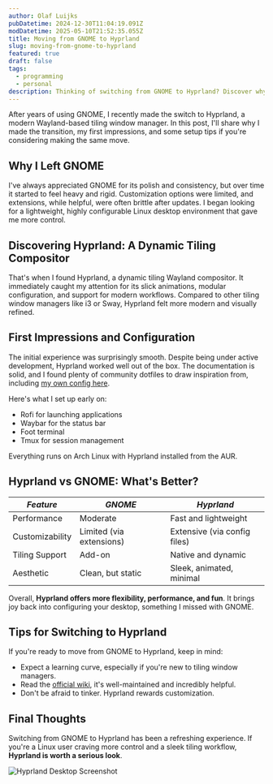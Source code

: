 ```yaml
---
author: Olaf Luijks
pubDatetime: 2024-12-30T11:04:19.091Z
modDatetime: 2025-05-10T21:52:35.055Z
title: Moving from GNOME to Hyprland
slug: moving-from-gnome-to-hyprland
featured: true
draft: false
tags:
  - programming
  - personal
description: Thinking of switching from GNOME to Hyprland? Discover why I moved to this dynamic Wayland tiling compositor, how it compares to GNOME, and how to get started.
---
```


After years of using GNOME, I recently made the switch to Hyprland, a modern Wayland-based tiling window manager. In this post, I'll share why I made the transition, my first impressions, and some setup tips if you're considering making the same move.

## Why I Left GNOME

I've always appreciated GNOME for its polish and consistency, but over time it started to feel heavy and rigid. Customization options were limited, and extensions, while helpful, were often brittle after updates. I began looking for a lightweight, highly configurable Linux desktop environment that gave me more control.

## Discovering Hyprland: A Dynamic Tiling Compositor

That's when I found Hyprland, a dynamic tiling Wayland compositor. It immediately caught my attention for its slick animations, modular configuration, and support for modern workflows. Compared to other tiling window managers like i3 or Sway, Hyprland felt more modern and visually refined.

## First Impressions and Configuration

The initial experience was surprisingly smooth. Despite being under active development, Hyprland worked well out of the box. The documentation is solid, and I found plenty of community dotfiles to draw inspiration from, including [my own config here](https://github.com/mylinuxforwork/dotfiles).

Here's what I set up early on:

- Rofi for launching applications
- Waybar for the status bar
- Foot terminal
- Tmux for session management

Everything runs on Arch Linux with Hyprland installed from the AUR.

## Hyprland vs GNOME: What's Better?

| _Feature_       | _GNOME_                  | _Hyprland_                   |
| --------------- | ------------------------ | ---------------------------- |
| Performance     | Moderate                 | Fast and lightweight         |
| Customizability | Limited (via extensions) | Extensive (via config files) |
| Tiling Support  | Add-on                   | Native and dynamic           |
| Aesthetic       | Clean, but static        | Sleek, animated, minimal     |

Overall, **Hyprland offers more flexibility, performance, and fun**. It brings joy back into configuring your desktop, something I missed with GNOME.

## Tips for Switching to Hyprland

If you're ready to move from GNOME to Hyprland, keep in mind:

- Expect a learning curve, especially if you're new to tiling window managers.
- Read the [official wiki](https://wiki.hyprland.org/), it's well-maintained and incredibly helpful.
- Don't be afraid to tinker. Hyprland rewards customization.

## Final Thoughts

Switching from GNOME to Hyprland has been a refreshing experience. If you're a Linux user craving more control and a sleek tiling workflow, **Hyprland is worth a serious look**.

![Hyprland Desktop Screenshot](@assets/images/gnome-to-hyprland.jpg)
